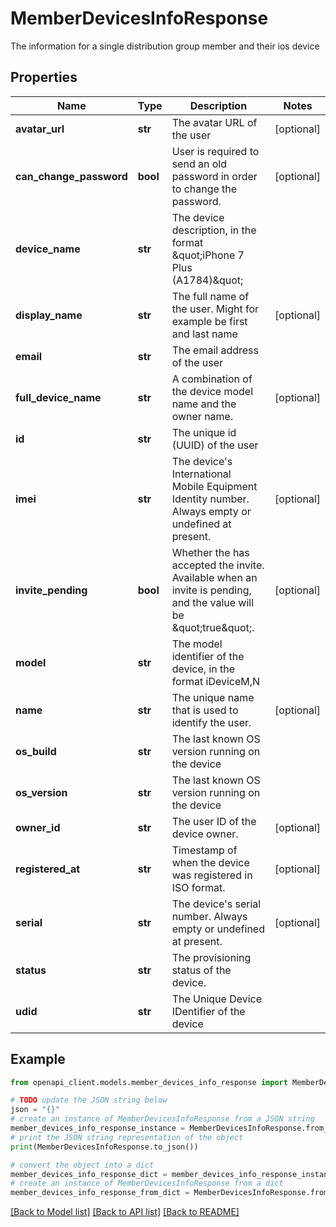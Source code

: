 # MemberDevicesInfoResponse

The information for a single distribution group member and their ios device

## Properties

Name | Type | Description | Notes
------------ | ------------- | ------------- | -------------
**avatar_url** | **str** | The avatar URL of the user | [optional] 
**can_change_password** | **bool** | User is required to send an old password in order to change the password. | [optional] 
**device_name** | **str** | The device description, in the format \&quot;iPhone 7 Plus (A1784)\&quot; | 
**display_name** | **str** | The full name of the user. Might for example be first and last name | [optional] 
**email** | **str** | The email address of the user | 
**full_device_name** | **str** | A combination of the device model name and the owner name. | [optional] 
**id** | **str** | The unique id (UUID) of the user | 
**imei** | **str** | The device&#39;s International Mobile Equipment Identity number. Always empty or undefined at present. | [optional] 
**invite_pending** | **bool** | Whether the has accepted the invite. Available when an invite is pending, and the value will be \&quot;true\&quot;. | [optional] 
**model** | **str** | The model identifier of the device, in the format iDeviceM,N | 
**name** | **str** | The unique name that is used to identify the user. | [optional] 
**os_build** | **str** | The last known OS version running on the device | 
**os_version** | **str** | The last known OS version running on the device | 
**owner_id** | **str** | The user ID of the device owner. | [optional] 
**registered_at** | **str** | Timestamp of when the device was registered in ISO format. | [optional] 
**serial** | **str** | The device&#39;s serial number. Always empty or undefined at present. | [optional] 
**status** | **str** | The provisioning status of the device. | 
**udid** | **str** | The Unique Device IDentifier of the device | 

## Example

```python
from openapi_client.models.member_devices_info_response import MemberDevicesInfoResponse

# TODO update the JSON string below
json = "{}"
# create an instance of MemberDevicesInfoResponse from a JSON string
member_devices_info_response_instance = MemberDevicesInfoResponse.from_json(json)
# print the JSON string representation of the object
print(MemberDevicesInfoResponse.to_json())

# convert the object into a dict
member_devices_info_response_dict = member_devices_info_response_instance.to_dict()
# create an instance of MemberDevicesInfoResponse from a dict
member_devices_info_response_from_dict = MemberDevicesInfoResponse.from_dict(member_devices_info_response_dict)
```
[[Back to Model list]](../README.md#documentation-for-models) [[Back to API list]](../README.md#documentation-for-api-endpoints) [[Back to README]](../README.md)


